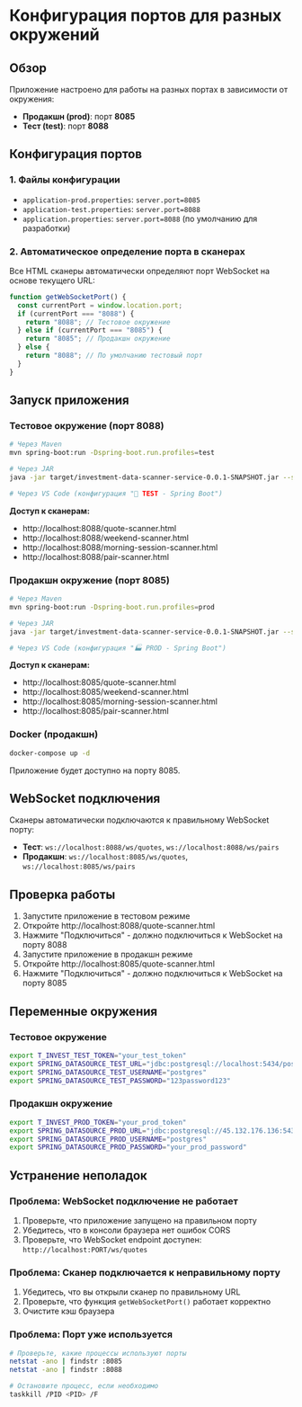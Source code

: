 # Конфигурация портов для разных окружений

## Обзор

Приложение настроено для работы на разных портах в зависимости от окружения:

- **Продакшн (prod)**: порт **8085**
- **Тест (test)**: порт **8088**

## Конфигурация портов

### 1. Файлы конфигурации

- `application-prod.properties`: `server.port=8085`
- `application-test.properties`: `server.port=8088`
- `application.properties`: `server.port=8088` (по умолчанию для разработки)

### 2. Автоматическое определение порта в сканерах

Все HTML сканеры автоматически определяют порт WebSocket на основе текущего URL:

```javascript
function getWebSocketPort() {
  const currentPort = window.location.port;
  if (currentPort === "8088") {
    return "8088"; // Тестовое окружение
  } else if (currentPort === "8085") {
    return "8085"; // Продакшн окружение
  } else {
    return "8088"; // По умолчанию тестовый порт
  }
}
```

## Запуск приложения

### Тестовое окружение (порт 8088)

```bash
# Через Maven
mvn spring-boot:run -Dspring-boot.run.profiles=test

# Через JAR
java -jar target/investment-data-scanner-service-0.0.1-SNAPSHOT.jar --spring.profiles.active=test

# Через VS Code (конфигурация "🚀 TEST - Spring Boot")
```

**Доступ к сканерам:**

- http://localhost:8088/quote-scanner.html
- http://localhost:8088/weekend-scanner.html
- http://localhost:8088/morning-session-scanner.html
- http://localhost:8088/pair-scanner.html

### Продакшн окружение (порт 8085)

```bash
# Через Maven
mvn spring-boot:run -Dspring-boot.run.profiles=prod

# Через JAR
java -jar target/investment-data-scanner-service-0.0.1-SNAPSHOT.jar --spring.profiles.active=prod

# Через VS Code (конфигурация "🏭 PROD - Spring Boot")
```

**Доступ к сканерам:**

- http://localhost:8085/quote-scanner.html
- http://localhost:8085/weekend-scanner.html
- http://localhost:8085/morning-session-scanner.html
- http://localhost:8085/pair-scanner.html

### Docker (продакшн)

```bash
docker-compose up -d
```

Приложение будет доступно на порту 8085.

## WebSocket подключения

Сканеры автоматически подключаются к правильному WebSocket порту:

- **Тест**: `ws://localhost:8088/ws/quotes`, `ws://localhost:8088/ws/pairs`
- **Продакшн**: `ws://localhost:8085/ws/quotes`, `ws://localhost:8085/ws/pairs`

## Проверка работы

1. Запустите приложение в тестовом режиме
2. Откройте http://localhost:8088/quote-scanner.html
3. Нажмите "Подключиться" - должно подключиться к WebSocket на порту 8088
4. Запустите приложение в продакшн режиме
5. Откройте http://localhost:8085/quote-scanner.html
6. Нажмите "Подключиться" - должно подключиться к WebSocket на порту 8085

## Переменные окружения

### Тестовое окружение

```bash
export T_INVEST_TEST_TOKEN="your_test_token"
export SPRING_DATASOURCE_TEST_URL="jdbc:postgresql://localhost:5434/postgres"
export SPRING_DATASOURCE_TEST_USERNAME="postgres"
export SPRING_DATASOURCE_TEST_PASSWORD="123password123"
```

### Продакшн окружение

```bash
export T_INVEST_PROD_TOKEN="your_prod_token"
export SPRING_DATASOURCE_PROD_URL="jdbc:postgresql://45.132.176.136:5432/postgres"
export SPRING_DATASOURCE_PROD_USERNAME="postgres"
export SPRING_DATASOURCE_PROD_PASSWORD="your_prod_password"
```

## Устранение неполадок

### Проблема: WebSocket подключение не работает

1. Проверьте, что приложение запущено на правильном порту
2. Убедитесь, что в консоли браузера нет ошибок CORS
3. Проверьте, что WebSocket endpoint доступен: `http://localhost:PORT/ws/quotes`

### Проблема: Сканер подключается к неправильному порту

1. Убедитесь, что вы открыли сканер по правильному URL
2. Проверьте, что функция `getWebSocketPort()` работает корректно
3. Очистите кэш браузера

### Проблема: Порт уже используется

```bash
# Проверьте, какие процессы используют порты
netstat -ano | findstr :8085
netstat -ano | findstr :8088

# Остановите процесс, если необходимо
taskkill /PID <PID> /F
```
